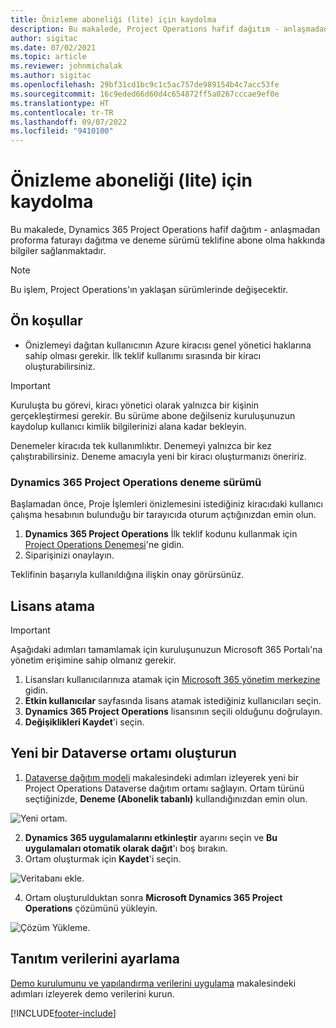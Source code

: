 ```yaml
---
title: Önizleme aboneliği (lite) için kaydolma
description: Bu makalede, Project Operations hafif dağıtım - anlaşmadan proforma faturaya abone olma ve dağıtma hakkında bilgiler sağlanmaktadır.
author: sigitac
ms.date: 07/02/2021
ms.topic: article
ms.reviewer: johnmichalak
ms.author: sigitac
ms.openlocfilehash: 29bf31cd1bc9c1c5ac757de989154b4c7acc53fe
ms.sourcegitcommit: 16c9eded66d60d4c654872ff5a0267cccae9ef0e
ms.translationtype: HT
ms.contentlocale: tr-TR
ms.lasthandoff: 09/07/2022
ms.locfileid: "9410100"
---
```

# <a name="sign-up-for-a-preview-subscription---lite"></a>Önizleme aboneliği (lite) için kaydolma 

Bu makalede, Dynamics 365 Project Operations hafif dağıtım - anlaşmadan proforma faturayı dağıtma ve deneme sürümü teklifine abone olma hakkında bilgiler sağlanmaktadır.

> [!NOTE]
> Bu işlem, Project Operations'ın yaklaşan sürümlerinde değişecektir.

## <a name="prerequisites"></a>Ön koşullar
- Önizlemeyi dağıtan kullanıcının Azure kiracısı genel yönetici haklarına sahip olması gerekir. İlk teklif kullanımı sırasında bir kiracı oluşturabilirsiniz.

> [!IMPORTANT]
> Kuruluşta bu görevi, kiracı yönetici olarak yalnızca bir kişinin gerçekleştirmesi gerekir. Bu sürüme abone değilseniz kuruluşunuzun kaydolup kullanıcı kimlik bilgilerinizi alana kadar bekleyin.
> 
> Denemeler kiracıda tek kullanımlıktır. Denemeyi yalnızca bir kez çalıştırabilirsiniz. Deneme amacıyla yeni bir kiracı oluşturmanızı öneririz.

### <a name="dynamics-365-project-operations-trial"></a>Dynamics 365 Project Operations deneme sürümü 

Başlamadan önce, Proje İşlemleri önizlemesini istediğiniz kiracıdaki kullanıcı çalışma hesabının bulunduğu bir tarayıcıda oturum açtığınızdan emin olun.

1. **Dynamics 365 Project Operations** İlk teklif kodunu kullanmak için [Project Operations Denemesi](https://aka.ms/try-po)'ne gidin.
2. Siparişinizi onaylayın.

  Teklifinin başarıyla kullanıldığına ilişkin onay görürsünüz.

## <a name="assign-licenses"></a>Lisans atama

> [!IMPORTANT]
> Aşağıdaki adımları tamamlamak için kuruluşunuzun Microsoft 365 Portalı'na yönetim erişimine sahip olmanız gerekir.


1. Lisansları kullanıcılarınıza atamak için [Microsoft 365 yönetim merkezine](https://portal.office.com/) gidin.
2. **Etkin kullanıcılar** sayfasında lisans atamak istediğiniz kullanıcıları seçin.
3. **Dynamics 365 Project Operations** lisansının seçili olduğunu doğrulayın. 
4. **Değişiklikleri Kaydet**'i seçin.

## <a name="create-a-new-dataverse-environment"></a>Yeni bir Dataverse ortamı oluşturun

1. [Dataverse dağıtım modeli](lite-deployment.md) makalesindeki adımları izleyerek yeni bir Project Operations Dataverse dağıtım ortamı sağlayın. Ortam türünü seçtiğinizde, **Deneme (Abonelik tabanlı)** kullandığınızdan emin olun.

  ![Yeni ortam.](./media/19CreateEnvironment.png)

2. **Dynamics 365 uygulamalarını etkinleştir** ayarını seçin ve **Bu uygulamaları otomatik olarak dağıt**'ı boş bırakın.  
3. Ortam oluşturmak için **Kaydet**'i seçin.

  ![Veritabanı ekle.](./media/20CreateEnvironment1.png)

4. Ortam oluşturulduktan sonra **Microsoft Dynamics 365 Project Operations** çözümünü yükleyin. 

![Çözüm Yükleme.](./media/21InstallSolution.png)

## <a name="set-up-demo-data"></a>Tanıtım verilerini ayarlama

[Demo kurulumunu ve yapılandırma verilerini uygulama](lite-apply-demo-setup-config-data.md) makalesindeki adımları izleyerek demo verilerini kurun.


[!INCLUDE[footer-include](../includes/footer-banner.md)]
